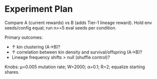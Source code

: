 # Experiment Plan
Compare A (current rewards) vs B (adds Tier-1 lineage reward).
Hold env seeds/config equal; run n>=5 eval seeds per condition.

Primary outcomes:
- ↑ kin clustering (A→B)?
- ↑ correlation between kin density and survival/offspring (A→B)?
- Lineage frequency shifts > null (shuffle control)?

Knobs: μ=0.005 mutation rate; W=2000; α=0.1; R=2; equalize starting shares.
